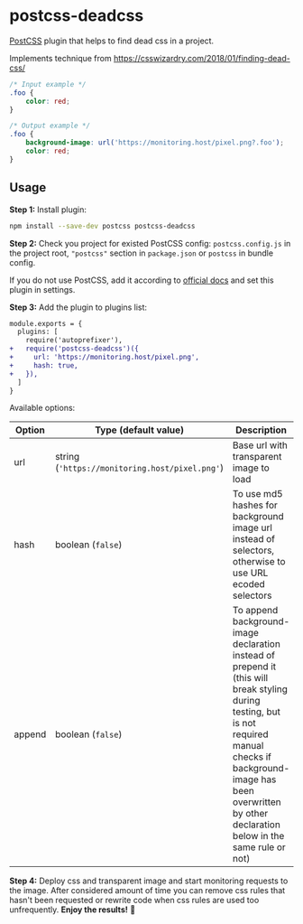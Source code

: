 # postcss-deadcss
[PostCSS] plugin that helps to find dead css in a project.

Implements technique from https://csswizardry.com/2018/01/finding-dead-css/

[PostCSS]: https://github.com/postcss/postcss

```css
/* Input example */
.foo {
    color: red;
}
```

```css
/* Output example */
.foo {
    background-image: url('https://monitoring.host/pixel.png?.foo');
    color: red;
}
```

## Usage

**Step 1:** Install plugin:

```sh
npm install --save-dev postcss postcss-deadcss
```

**Step 2:** Check you project for existed PostCSS config: `postcss.config.js`
in the project root, `"postcss"` section in `package.json`
or `postcss` in bundle config.

If you do not use PostCSS, add it according to [official docs]
and set this plugin in settings.

**Step 3:** Add the plugin to plugins list:

```diff
module.exports = {
  plugins: [
    require('autoprefixer'),
+   require('postcss-deadcss')({
+     url: 'https://monitoring.host/pixel.png',
+     hash: true,
+   }),
  ]
}
```

Available options:

| Option | <nobr>Type (default value)</nobr> | Description |
|--------|-----------------------------------|-------------|
| url    | string (`'https://monitoring.host/pixel.png'`) | Base url with transparent image to load |
| hash   | boolean (`false`)                 | To use md5 hashes for background image url instead of selectors, otherwise to use URL ecoded selectors |
| append | boolean (`false`)                 | To append background-image declaration instead of prepend it (this will break styling during testing, but is not required manual checks if background-image has been overwritten by other declaration below in the same rule or not)

[official docs]: https://github.com/postcss/postcss#usage

**Step 4:** Deploy css and transparent image and start monitoring requests to the image. After considered amount of time you can remove css rules that hasn't been requested or rewrite code when css rules are used too unfrequently. **Enjoy the results!** :tada:
